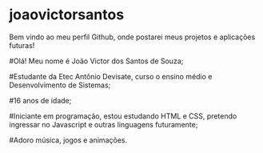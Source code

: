 # joaovictorsantos
Bem vindo ao meu perfil Github, onde postarei meus projetos e aplicações futuras!

#Olá! Meu nome é João Victor dos Santos de Souza;

#Estudante da Etec Antônio Devisate, curso o ensino médio e Desenvolvimento de Sistemas;

#16 anos de idade;

#Iniciante em programação, estou estudando HTML e CSS, pretendo ingressar no Javascript e outras linguagens futuramente;

#Adoro música, jogos e animações.
